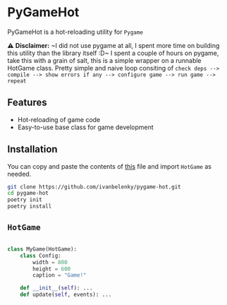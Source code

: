 # PyGameHot

PyGameHot is a hot-reloading utility for `Pygame`

<!-- add a disclaimer that this is still in the early stages of development 
-->

:warning: **Disclaimer:** ~I did not use pygame at all, I spent more time on building this utility than the library itself :D~ I spent a couple of hours on pygame, take this with a grain of salt, this is a simple wrapper on a runnable HotGame class. Pretty simple and naive loop consiting of `check deps --> compile --> show errors if any --> configure game --> run game --> repeat`

## Features

- Hot-reloading of game code
- Easy-to-use base class for game development

## Installation

You can copy and paste the contents of [this](https://github.com/ivanbelenky/pygame-hot/blob/main/pygamehot/hotreloader.py) file and import `HotGame` as needed. 

```bash
git clone https://github.com/ivanbelenky/pygame-hot.git
cd pygame-hot
poetry init
poetry install
```

## `HotGame`

```python

class MyGame(HotGame):
    class Config:
        width = 800
        height = 600
        caption = "Game!"

    def __init__(self): ...
    def update(self, events): ...
```

